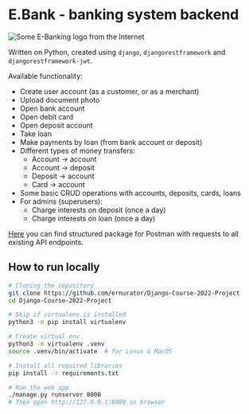 # E.Bank - banking system backend

![Some E-Banking logo from the Internet](https://www.absradiotv.com/wp-content/uploads/2019/02/e-banking.jpg)

Written on Python, created using `django`, `djangorestframework` and `djangorestframework-jwt`. 

Available functionality:

- Create user account (as a customer, or as a merchant)
- Upload document photo
- Open bank account
- Open debit card
- Open deposit account
- Take loan
- Make payments by loan (from bank account or deposit)
- Different types of money transfers:
  - Account -> account
  - Account -> deposit
  - Deposit -> account
  - Card -> account
- Some basic CRUD operations with accounts, deposits, cards, loans
- For admins (superusers):
  - Charge interests on deposit (once a day)
  - Charge interests on loan (once a day)

[Here](./BF%20Django%20Project%20%5BSpring%202022%5D.postman_collection.json) you can find structured package for Postman with requests to all existing API endpoints.

## How to run locally

```bash
# Cloning the repository
git clone https://github.com/ernurator/Django-Course-2022-Project
cd Django-Course-2022-Project

# Skip if virtualenv is installed
python3 -m pip install virtualenv

# Create virtual env
python3 -m virtualenv .venv
source .venv/bin/activate  # for Linux & MacOS

# Install all required libraries
pip install -r requirements.txt

# Run the web app
./manage.py runserver 8000
# Then open http://127.0.0.1:8000 in browser
```
